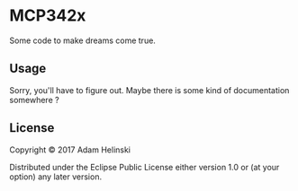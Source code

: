 # MCP342x

Some code to make dreams come true.

## Usage

Sorry, you'll have to figure out. Maybe there is some kind of documentation somewhere ?

## License

Copyright © 2017 Adam Helinski

Distributed under the Eclipse Public License either version 1.0 or (at
your option) any later version.
